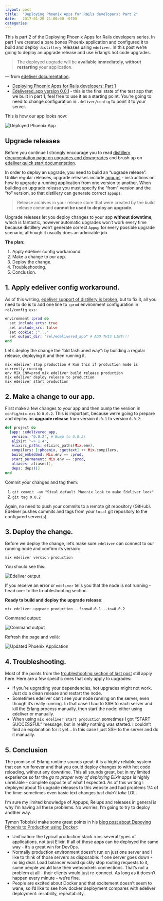 ```yaml
---
layout: post
title:  "Deploying Phoenix Apps for Rails developers: Part 2"
date:   2017-01-20 21:00:00 -0700
categories:
---
```


This is part 2 of the Deploying Phoenix Apps for Rails developers series. In part 1 we created a bare bones Phoenix application and configured it to build and deploy `distillery` releases using `edeliver`. In this post we’re going to deploy an upgrade release and use Erlang’s hot code upgrades.

> The deployed upgrade will be **available immediately, without restarting** your application.

— from [edeliver documentation](https://github.com/boldpoker/edeliver#examples).

- [Deploying Phoenix Apps for Rails developers: Part 1](/2017/01/11/deploying-phoenix-apps-for-rails-developers.html)
- [Edelivered_app version 0.0.1](https://github.com/alex-kovshovik/edelivered_app/tree/0.0.1) - this is the final state of the test app that we built in part 1, feel free to use it as a starting point. You’re going to need to change configuration in `.deliver/config` to point it to your server.

This is how our app looks now:

![Deployed Phoenix App](https://s3.amazonaws.com/shovik-com/uploads/post_images/7/01-deployed-app-before.png?v=63658318751)

## Upgrade releases

Before you continue I strongly encourage you to read [distillery documentation page on upgrades and downgrades](https://hexdocs.pm/distillery/upgrades-and-downgrades.html) and brush up on [edeliver quick start documentation](https://github.com/boldpoker/edeliver#quick-start).

In order to deploy an upgrade, you need to build an “upgrade release”. Unlike regular releases, upgrade releases include [appups](http://erlang.org/doc/man/appup.html) - instructions on how to upgrade a running application from one version to another. When building an upgrade release you must specify the “from” version and the “to” version, so that distillery can generate correct `appups`.

> Release archives in your release store that were created by the build release command **cannot be used to deploy an upgrade**.

Upgrade releases let you deploy changes to your app **without downtime**, which is fantastic, however automatic upgrades won’t work every time because distillery won’t generate correct `Appup` for every possible upgrade scenario, although it usually does an admirable job.

**The plan:**

1. Apply edeliver config workaround.
1. Make a change to our app.
1. Deploy the change.
1. Troubleshooting.
1. Conclusion.

## 1. Apply edeliver config workaround.

As of this writing, [edeliver support of distillery is broken](https://github.com/boldpoker/edeliver/issues/182), but to fix it, all you need to do is to add one line to `:prod` environment configuration in `rel/config.exs`:

```elixir
environment :prod do
  set include_erts: true
  set include_src: false
  set cookie: :"..."
  set output_dir: "rel/edelivered_app" # ADD THIS LINE!!!
end
```

Let’s deploy the change the “old fashioned way”: by building a regular release, deploying it and then running it.

```shell
mix edeliver stop production # Run this if production node is currently running
env MIX_ENV=prod mix edeliver build release production
mix edeliver deploy release to production
mix edeliver start production
```

## 2. Make a change to our app.

First make a few changes to your app and then bump the version in `config/mix.exs` to `0.0.2`. This is important, because we’re going to prepare and deploy an **upgrade release** from version `0.0.1` to version `0.0.2`:

```elixir
def project do
  [app: :edelivered_app,
   version: "0.0.2", # Bump to 0.0.2!
   elixir: "~> 1.4",
   elixirc_paths: elixirc_paths(Mix.env),
   compilers: [:phoenix, :gettext] ++ Mix.compilers,
   build_embedded: Mix.env == :prod,
   start_permanent: Mix.env == :prod,
   aliases: aliases(),
   deps: deps()]
end
```

Commit your changes and tag them:

1. `git commit -am "Steal default Phoenix look to make Edeliver look"`
1. `git tag 0.0.2`

Again, no need to push your commits to a remote git repository (GitHub). Edeliver pushes commits and tags from your `local` git repository to the configured server(s).

## 3. Deploy the change.

Before we deploy the change, let’s make sure `edeliver` can connect to our running node and confirm its version:

```shell
mix edeliver version production
```

You should see this:

![Edeliver output](https://s3.amazonaws.com/shovik-com/uploads/post_images/7/02-mix-edeliver-version-production.png?v=63658353860)

If you receive an error or `edeliver` tells you that the node is not running - head over to the troubleshooting section.

**Ready to build and deploy the upgrade release:**

```shell
mix edeliver upgrade production --from=0.0.1 --to=0.0.2
```

Command output:

![Command output](https://s3.amazonaws.com/shovik-com/uploads/post_images/7/03-mix-edeliver-upgrade-production.png?v=63658353963)

Refresh the page and voilà:

![Updated Phoenix Application](https://s3.amazonaws.com/shovik-com/uploads/post_images/7/04-deployed-app-after.png?v=63658353968)

## 4. Troubleshooting.

Most of the points from the [troubleshooting section of last post](https://shovik.com/blog/6-deploying-phoenix-apps-for-rails-developers#troubleshooting) still apply here. Here are a few specific ones that only apply to upgrades:

- If you’re upgrading your dependencies, hot upgrades might not work. Just do a clean release and restart the node.
- Sometimes edeliver can’t see your node running on the server, even though it’s really running. In that case I had to SSH to each server and kill the Erlang process manually, then start the node: either using edeliver or manually.
- When using `mix edeliver start production` sometimes I got “START SUCCESSFUL” message, but in reality nothing was started. I couldn’t find an explanation for it yet… In this case I just SSH to the server and do it manually.

## 5. Conclusion

The promise of Erlang runtime sounds great: it is a highly reliable system that can run forever and that you could deploy changes to with hot code reloading, without any downtime. This all sounds great, but in my limited experience so far the _go to proper way of deploying Elixir apps_ is highly unreliable - complete opposite of what I expected. As of this writing I deployed about 15 upgrade releases to this website and had problems 1/4 of the time: sometimes even basic text changes _just didn’t take_ LOL.

I’m sure my limited knowledge of Appups, Relups and releases in general is why I’m having all these problems. No worries, I’m going to try to deploy another way.

Tymon Tobolski make some great points in his [blog post about Depoying Phoenix to Production using Docker](http://teamon.eu/2017/deploying-phoenix-to-production-using-docker/):

- Unification: the typical production stack runs several types of applications, not just Elixir. If all of those apps can be deployed the same way - it’s a great win for DevOps.
- Normally production environment doesn’t run on just one server and I like to think of those servers as disposable: if one server goes down - no big deal. Load balancer would quickly stop routing requests to it, some people would lose their websockets connections. That’s not a problem at all - their clients would just re-connect. As long as it doesn’t happen every minute - we’re fine.
- People are excited about Docker and that excitement doesn’t seem to wane, so I’d like to see how docker deployment compares with edeliver deployment: reliability, repeatability.
